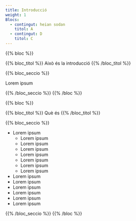 ```yaml
---
title: Introducció
weight: 1
Blocs:
  - contingut: heian sodan
    titol: A
  - contingut: D
    titol: C
---
```

{{% bloc %}}

{{% bloc_titol %}}
Això és la introducció
{{% /bloc_titol %}}

{{% bloc_seccio %}}

Lorem ipsum

{{% /bloc_seccio %}}
{{% /bloc %}}

{{% bloc %}}

{{% bloc_titol %}}
Què és <BIG></BIG>
{{% /bloc_titol %}}

{{% bloc_seccio %}}

* Lorem ipsum
  * Lorem ipsum
  * Lorem ipsum
  * Lorem ipsum
  * Lorem ipsum
  * Lorem ipsum
  * Lorem ipsum
  * Lorem ipsum
* Lorem ipsum
* Lorem ipsum
* Lorem ipsum
* Lorem ipsum
* Lorem ipsum
* Lorem ipsum

{{% /bloc_seccio %}}
{{% /bloc %}}



